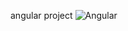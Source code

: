 angular project
![Angular](https://img.shields.io/badge/angular-%23DD0031.svg?style=for-the-badge&logo=angular&logoColor=white)

